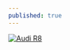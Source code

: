 ```yaml
---
published: true
---
```

[![Audi R8](http://img.youtube.com/vi/KOxbO0EI4MA/0.jpg)](https://www.youtube.com/watch?v=I7ybRe6K9RY&t=74s "Audi R8")


